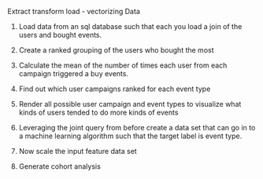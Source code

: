 Extract transform load - vectorizing Data


1. Load data from an sql database such that each you load a join of the users and bought events.

2. Create a ranked grouping of the users who bought the most

3. Calculate the mean of the number of times each user from each campaign triggered a buy events.

4. Find out which user campaigns ranked for each event type

5. Render all possible user campaign and event types to visualize what kinds of users tended to do more kinds of events

6. Leveraging the joint query from before create a data set that can go in to a machine learning algorithm such that the target label is event type.

7. Now scale the input feature data set

8. Generate cohort analysis